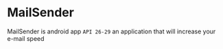 # MailSender
MailSender is android app ```API 26-29``` 
an application that will increase your e-mail speed
